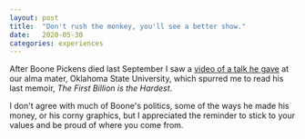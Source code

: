```yaml
---
layout: post
title:  "Don't rush the monkey, you'll see a better show."
date:   2020-05-30
categories: experiences
---
```


After Boone Pickens died last September I saw a [video of a talk he gave](https://www.youtube.com/watch?v=aeiSXpmMQys) at our alma mater, Oklahoma State University, which spurred me to read his last memoir, _The First Billion is the Hardest_.

I don't agree with much of Boone's politics, some of the ways he made his money, or his corny graphics, but I appreciated the reminder to stick to your values and be proud of where you come from.
